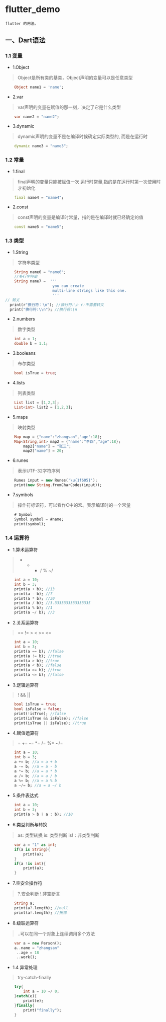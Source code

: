 # flutter_demo
~~~
flutter 的用法。
~~~

## 一、Dart语法
### 1.1 变量
* 1.Object
>Object是所有类的基类，Object声明的变量可以是任意类型
~~~dart
    Object name1 = 'name';
~~~

* 2.var
> var声明的变量在赋值的那一刻，决定了它是什么类型
~~~dart
    var name2 = "name2";
~~~

* 3.dynamic
> dynamic声明的变量不是在编译时候确定实际类型的, 而是在运行时

~~~dart
    dynamic name3 = "name3";
~~~

### 1.2 常量
* 1.final
> final声明的变量只能被赋值一次 运行时常量,指的是在运行时第一次使用时才初始化
~~~dart
    final name4 = "name4";
~~~

* 2.const
> const声明的变量是编译时常量，指的是在编译时就已经确定的值
~~~dart
    const name5 = "name5";
~~~

### 1.3 类型
* 1.String
> 字符串类型
~~~dart
    String name6 = "name6";
    //多行字符串
    String name7 =  '''
                     you can create
                     multi-line strings like this one.
                     '''
// 转义
  print(r"换行符：\n"); //换行符:\n r:不需要转义
  print("换行符:\\n"); //换行符:\n
~~~

* 2.numbers
> 数字类型
~~~dart
    int a = 1;
    double b = 1.1;
~~~

* 3.booleans
> 布尔类型
~~~dart
    bool isTrue = true;
~~~

* 4.lists
> 列表类型
~~~dart
    List list = [1,2,3];
    List<int> list2 = [1,2,3];
~~~

* 5.maps
> 映射类型
~~~dart
    Map map = {"name":"zhangsan","age":18};
    Map<String,int> map2 = {"name":"李四","age":18};
        map2["name"] = "张三";
        map2["name"] = 20;
~~~

* 6.runes
> 表示UTF-32字符序列
~~~dart
    Runes input = new Runes('\u{1f605}');
    print(new String.fromCharCodes(input));
~~~

* 7.symbols
> 操作符标识符，可以看作C中的宏。表示编译时的一个常量
~~~dart
    # Symbol
    Symbol symbol = #name;
    print(symbol);
~~~

### 1.4 运算符
* 1.算术运算符
> + - * / % ~/
~~~dart
    int a = 10;
    int b = 3;
    print(a + b); //13
    print(a - b); //7
    print(a * b); //30
    print(a / b); //3.3333333333333335
    print(a % b); //1
    print(a ~/ b); //3
~~~
* 2.关系运算符
> == != > < >= <=
~~~dart
    int a = 10;
    int b = 3;
    print(a == b); //false
    print(a != b); //true
    print(a > b); //true
    print(a < b); //false
    print(a >= b); //true
    print(a <= b); //false
~~~
* 3.逻辑运算符
> ! && ||
~~~dart
    bool isTrue = true;
    bool isFalse = false;
    print(!isTrue); //false
    print(isTrue && isFalse); //false
    print(isTrue || isFalse); //true
~~~
* 4.赋值运算符
> = += -= *= /= %= ~/=
~~~dart
    int a = 10;
    int b = 3;
    a += b; //a = a + b
    a -= b; //a = a - b
    a *= b; //a = a * b
    a /= b; //a = a / b
    a %= b; //a = a % b
    a ~/= b; //a = a ~/ b
~~~
* 5.条件表达式
~~~dart
    int a = 10;
    int b = 3;
    print(a > b ? a : b); //10
~~~

* 6.类型判断与转换
> as: 类型转换 is: 类型判断 is!：非类型判断
~~~dart
    var a = "1" as int;
    if(a is String){
        print(a);
    }
    if(a !is int){
        print(a);
    }
~~~
* 7.空安全操作符
> ?.安全判断  !.非空断言
~~~dart
    String a;
    print(a?.length); //null
    print(a!.length); //报错
~~~
* 8.级联运算符
>  ..可以在同一个对象上连续调用多个方法
~~~dart
    var a = new Person();
    a..name = "zhangsan"
     ..age = 18
     ..work();
~~~
* 1.4 异常处理
> try-catch-finally
~~~dart
    try{
        int a = 10 ~/ 0;
    }catch(e){
        print(e);
    }finally{
        print("finally");
    }
~~~







